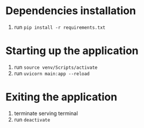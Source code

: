 # Dependencies installation
1. run `pip install -r requirements.txt`

# Starting up the application
1. run `source venv/Scripts/activate`
2. run `uvicorn main:app --reload`

# Exiting the application
1. terminate serving terminal
2. run `deactivate`